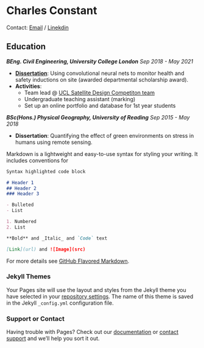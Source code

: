 # Charles Constant

Contact: [Email](mailto:hello@workwithcarolyn.com) / [Linekdin](https://www.linkedin.com/in/charles-constant-63364966/)

## Education
 ***BEng. Civil Engineering, University College London*** _Sep 2018 - May 2021_
- [**Dissertation**](https://github.com/CharlesPlusC/cv/blob/gh-pages/Improving%20Construction%20Site%20Inductions%20through%20the%20use%20of%20a%20Facial%20Emotion%20Recognition%2C%20a%20Study%20in%20Engagement_Charles%20Constant%20and%20Elizabeth%20Bates%20(1).pdf): Using convolutional neural nets to monitor health and safety inductions on site (awarded departmental scholarship award).
- **Activities**: 
  - Team lead @ [UCL Satellite Design Competiton team](https://www.linkedin.com/company/ucl-vestigo-satellite-design-team)
  - Undergraduate teaching assistant (marking)
  - Set up an online portfolio and database for 1st year students

 ***BSc(Hons.) Physical Geography, University of Reading*** _Sep 2015 - May 2018_
- **Dissertation**: Quantifying the effect of green environments on stress in humans using remote sensing.

Markdown is a lightweight and easy-to-use syntax for styling your writing. It includes conventions for

```markdown
Syntax highlighted code block

# Header 1
## Header 2
### Header 3

- Bulleted
- List

1. Numbered
2. List

**Bold** and _Italic_ and `Code` text

[Link](url) and ![Image](src)
```

For more details see [GitHub Flavored Markdown](https://guides.github.com/features/mastering-markdown/).

### Jekyll Themes

Your Pages site will use the layout and styles from the Jekyll theme you have selected in your [repository settings](https://github.com/CharlesPlusC/cv/settings/pages). The name of this theme is saved in the Jekyll `_config.yml` configuration file.

### Support or Contact

Having trouble with Pages? Check out our [documentation](https://docs.github.com/categories/github-pages-basics/) or [contact support](https://support.github.com/contact) and we’ll help you sort it out.
